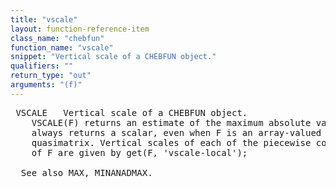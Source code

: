 ```yaml
---
title: "vscale"
layout: function-reference-item
class_name: "chebfun"
function_name: "vscale"
snippet: "Vertical scale of a CHEBFUN object."
qualifiers: ""
return_type: "out"
arguments: "(f)"
---
```


<pre class="help-text"> VSCALE   Vertical scale of a CHEBFUN object.
    VSCALE(F) returns an estimate of the maximum absolute value of F. VSCALE
    always returns a scalar, even when F is an array-valued CHEBFUN or a
    quasimatrix. Vertical scales of each of the piecewise components and columns
    of F are given by get(F, 'vscale-local');
 
  See also MAX, MINANADMAX.
</pre>